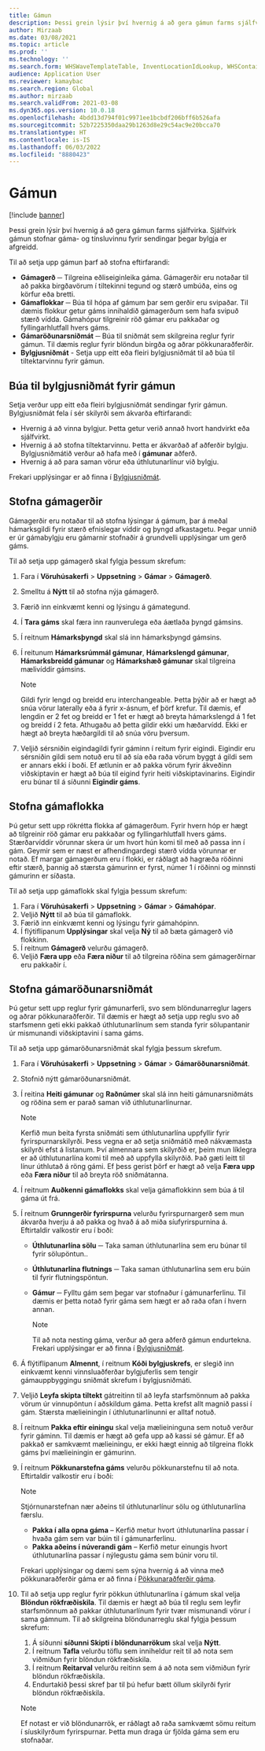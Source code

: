 ```yaml
---
title: Gámun
description: Þessi grein lýsir því hvernig á að gera gámun farms sjálfvirka. Sjálfvirk gámun stofnar gáma- og tínsluvinnu fyrir sendingar þegar bylgja er afgreidd.
author: Mirzaab
ms.date: 03/08/2021
ms.topic: article
ms.prod: ''
ms.technology: ''
ms.search.form: WHSWaveTemplateTable, InventLocationIdLookup, WHSContainerType, WHSContainerGroup, WHSContainerizationTable, WHSContainerizationBreak, WHSCreateContainerBreak, WHSContainerStructure, WHSContainerTable, WHSContainerizatonHistory, WHSContainerPackingPolicyChange, WHSManifestShipmentContainers, WHSAllowedContainerTypeGroup, WHSPostMethod, WHSContainerCreateDialog, WHSContainerCloseDiag, WHSContainer
audience: Application User
ms.reviewer: kamaybac
ms.search.region: Global
ms.author: mirzaab
ms.search.validFrom: 2021-03-08
ms.dyn365.ops.version: 10.0.18
ms.openlocfilehash: 4bdd13d794f01c9971ee1bcbdf206bff6b526afa
ms.sourcegitcommit: 52b7225350daa29b1263d8e29c54ac9e20bcca70
ms.translationtype: HT
ms.contentlocale: is-IS
ms.lasthandoff: 06/03/2022
ms.locfileid: "8880423"
---
```

# <a name="containerization"></a>Gámun

[!include [banner](../includes/banner.md)]

Þessi grein lýsir því hvernig á að gera gámun farms sjálfvirka. Sjálfvirk gámun stofnar gáma- og tínsluvinnu fyrir sendingar þegar bylgja er afgreidd.

Til að setja upp gámun þarf að stofna eftirfarandi:

- **Gámagerð** ─ Tilgreina eðliseiginleika gáma. Gámagerðir eru notaðar til að pakka birgðavörum í tiltekinni tegund og stærð umbúða, eins og körfur eða bretti.
- **Gámaflokkar** ─ Búa til hópa af gámum þar sem gerðir eru svipaðar. Til dæmis flokkur getur gáms innihaldið gámagerðum sem hafa svipuð stærð vídda. Gámahópur tilgreinir röð gámar eru pakkaðar og fyllingarhlutfall hvers gáms.
- **Gámaröðunarsniðmát** ─ Búa til sniðmát sem skilgreina reglur fyrir gámun. Til dæmis reglur fyrir blöndun birgða og aðrar pökkunaraðferðir.
- **Bylgjusniðmát** - Setja upp eitt eða fleiri bylgjusniðmát til að búa til tiltektarvinnu fyrir gámun.

## <a name="create-wave-templates-for-containerization"></a>Búa til bylgjusniðmát fyrir gámun

Setja verður upp eitt eða fleiri bylgjusniðmát sendingar fyrir gámun. Bylgjusniðmát fela í sér skilyrði sem ákvarða eftirfarandi:

- Hvernig á að vinna bylgjur. Þetta getur verið annað hvort handvirkt eða sjálfvirkt.
- Hvernig á að stofna tiltektarvinnu. Þetta er ákvarðað af aðferðir bylgju. Bylgjusniðmátið verður að hafa með í **gámunar** aðferð.
- Hvernig á að para saman vörur eða úthlutunarlínur við bylgju.

Frekari upplýsingar er að finna í [Bylgjusniðmát](wave-templates.md).

## <a name="create-container-types"></a>Stofna gámagerðir

Gámagerðir eru notaðar til að stofna lýsingar á gámum, þar á meðal hámarksgildi fyrir stærð efnislegar víddir og þyngd afkastagetu. Þegar unnið er úr gámabylgju eru gámarnir stofnaðir á grundvelli upplýsingar um gerð gáms.

Til að setja upp gámagerð skal fylgja þessum skrefum:

1. Fara í **Vöruhúsakerfi** \> **Uppsetning** \> **Gámar** \> **Gámagerð**.
1. Smelltu á **Nýtt** til að stofna nýja gámagerð.
1. Færið inn einkvæmt kenni og lýsingu á gámategund.
1. Í **Tara gáms** skal færa inn raunverulega eða áætlaða þyngd gámsins.
1. Í reitnum **Hámarksþyngd** skal slá inn hámarksþyngd gámsins.
1. Í reitunum **Hámarksrúmmál gámunar**, **Hámarkslengd gámunar**, **Hámarksbreidd gámunar** og **Hámarkshæð gámunar** skal tilgreina mælivíddir gámsins.

    > [!NOTE]
    > Gildi fyrir lengd og breidd eru interchangeable. Þetta þýðir að er hægt að snúa vörur laterally eða á fyrir x-ásnum, ef þörf krefur. Til dæmis, ef lengdin er 2 fet og breidd er 1 fet er hægt að breyta hámarkslengd á 1 fet og breidd í 2 feta. Athugaðu að þetta gildir ekki um hæðarvídd. Ekki er hægt að breyta hæðargildi til að snúa vöru þversum.

1. Veljið sérsniðin eigindagildi fyrir gáminn í reitum fyrir eigindi. Eigindir eru sérsniðin gildi sem notuð eru til að sía eða raða vörum byggt á gildi sem er annars ekki í boði. Ef ætlunin er að pakka vörum fyrir ákveðinn viðskiptavin er hægt að búa til eigind fyrir heiti viðskiptavinarins. Eigindir eru búnar til á síðunni **Eigindir gáms**.

## <a name="create-container-groups"></a>Stofna gámaflokka

Þú getur sett upp rökrétta flokka af gámagerðum. Fyrir hvern hóp er hægt að tilgreinir röð gámar eru pakkaðar og fyllingarhlutfall hvers gáms. Stærðarvíddir vörunnar skera úr um hvort hún komi til með að passa inn í gám. Geymir sem er næst er afhendingardegi stærð vídda vörunnar er notað. Ef margar gámagerðum eru í flokki, er ráðlagt að hagræða röðinni eftir stærð, þannig að stærsta gámurinn er fyrst, númer 1 í röðinni og minnsti gámurinn er síðasta.

Til að setja upp gámaflokk skal fylgja þessum skrefum:

1. Fara í **Vöruhúsakerfi** \> **Uppsetning** \> **Gámar** \> **Gámahópar**.
1. Veljið **Nýtt** til að búa til gámaflokk.
1. Færið inn einkvæmt kenni og lýsingu fyrir gámahópinn.
1. Í flýtiflipanum **Upplýsingar** skal velja **Ný** til að bæta gámagerð við flokkinn.
1. Í reitnum **Gámagerð** velurðu gámagerð.
1. Veljið **Færa upp** eða **Færa niður** til að tilgreina röðina sem gámagerðirnar eru pakkaðir í.

## <a name="create-container-build-templates"></a>Stofna gámaröðunarsniðmát

Þú getur sett upp reglur fyrir gámunarferli, svo sem blöndunarreglur lagers og aðrar pökkunaraðferðir. Til dæmis er hægt að setja upp reglu svo að starfsmenn geti ekki pakkað úthlutunarlínum sem standa fyrir sölupantanir úr mismunandi viðskiptavini í sama gáms.

Til að setja upp gámaröðunarsniðmát skal fylgja þessum skrefum.

1. Fara í **Vöruhúsakerfi** \> **Uppsetning** \> **Gámar** \> **Gámaröðunarsniðmát**.
1. Stofnið nýtt gámaröðunarsniðmát.
1. Í reitina **Heiti gámunar** og **Raðnúmer** skal slá inn heiti gámunarsniðmáts og röðina sem er parað saman við úthlutunarlínurnar.

    > [!NOTE]
    > Kerfið mun beita fyrsta sniðmáti sem úthlutunarlína uppfyllir fyrir fyrirspurnarskilyrði. Þess vegna er að setja sniðmátið með nákvæmasta skilyrði efst á listanum. Því almennara sem skilyrðið er, þeim mun líklegra er að úthlutunarlína komi til með að uppfylla skilyrðið. Það gæti leitt til línur úthlutað á röng gámi. Ef þess gerist þörf er hægt að velja **Færa upp** eða **Færa niður** til að breyta röð sniðmátanna.

1. Í reitnum **Auðkenni gámaflokks** skal velja gámaflokkinn sem búa á til gáma út frá.
1. Í reitnum **Grunngerðir fyrirspurna** velurðu fyrirspurnargerð sem mun ákvarða hverju á að pakka og hvað á að miða síufyrirspurnina á. Eftirtaldir valkostir eru í boði:

      - **Úthlutunarlína sölu** ─ Taka saman úthlutunarlína sem eru búnar til fyrir sölupöntun..
      - **Úthlutunarlína flutnings** ─ Taka saman úthlutunarlína sem eru búin til fyrir flutningspöntun.
      - **Gámur** ─ Fylltu gám sem þegar var stofnaður í gámunarferlinu. Til dæmis er þetta notað fyrir gáma sem hægt er að raða ofan í hvern annan.

        > [!NOTE]
        > Til að nota nesting gáma, verður að gera aðferð gámun endurtekna. Frekari upplýsingar er að finna í [Bylgjusniðmát](wave-templates.md).

1. Á flýtiflipanum **Almennt**, í reitnum **Kóði bylgjuskrefs**, er slegið inn einkvæmt kenni vinnsluaðferðar bylgjuferlis sem tengir gámauppbyggingu sniðmát skrefum í bylgjusniðmáti.
1. Veljið **Leyfa skipta tiltekt** gátreitinn til að leyfa starfsmönnum að pakka vörum úr vinnupöntun í aðskildum gáma. Þetta krefst allt magnið passi í gám. Stærsta mælieiningin í úthlutunarlínunni er alltaf notuð.
1. Í reitnum **Pakka eftir einingu** skal velja mælieininguna sem notuð verður fyrir gáminn. Til dæmis er hægt að gefa upp að kassi sé gámur. Ef að pakkað er samkvæmt mælieiningu, er ekki hægt einnig að tilgreina flokk gáms því mælieiningin er gámurinn.
1. Í reitnum **Pökkunarstefna gáms** velurðu pökkunarstefnu til að nota. Eftirtaldir valkostir eru í boði:

    > [!NOTE]
    > Stjórnunarstefnan nær aðeins til úthlutunarlínur sölu og úthlutunarlína færslu.

      - **Pakka í alla opna gáma** – Kerfið metur hvort úthlutunarlína passar í hvaða gám sem var búin til í gámunarferlinu.
      - **Pakka aðeins í núverandi gám** – Kerfið metur einungis hvort úthlutunarlína passar í nýlegustu gáma sem búnir voru til.

    Frekari upplýsingar og dæmi sem sýna hvernig á að vinna með pökkunaraðferðir gáma er að finna í [Pökkunaraðferðir gáma](container-packing-strategy-overview.md).

1. Til að setja upp reglur fyrir pökkun úthlutunarlína í gámum skal velja **Blöndun rökfræðiskila**. Til dæmis er hægt að búa til reglu sem leyfir starfsmönnum að pakkar úthlutunarlínum fyrir tvær mismunandi vörur í sama gámnum. Til að skilgreina blöndunarreglu skal fylgja þessum skrefum:

    1. Á síðunni **síðunni Skipti í blöndunarrökum** skal velja **Nýtt**.
    1. Í reitnum **Tafla** velurðu töflu sem inniheldur reit til að nota sem viðmiðun fyrir blöndun rökfræðiskila.
    1. Í reitnum **Reitarval** velurðu reitinn sem á að nota sem viðmiðun fyrir blöndun rökfræðiskila.
    1. Endurtakið þessi skref þar til þú hefur bætt öllum skilyrði fyrir blöndun rökfræðiskila.

    > [!NOTE]
    > Ef notast er við blöndunarrök, er ráðlagt að raða samkvæmt sömu reitum í síuskilyrðum fyrirspurnar. Þetta mun draga úr fjölda gáma sem eru stofnaðar.
